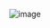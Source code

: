  ![image](https://user-images.githubusercontent.com/65058816/167663959-6f8f5800-fddb-4337-951a-7147fb6d6823.png)
